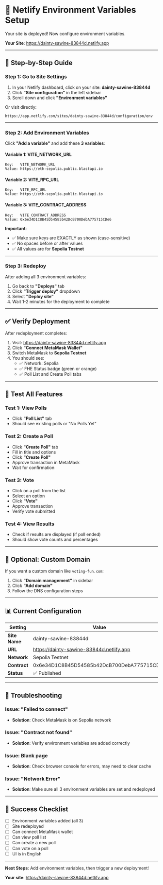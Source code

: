 # 🔧 Netlify Environment Variables Setup

Your site is deployed! Now configure environment variables.

**Your Site**: https://dainty-sawine-83844d.netlify.app

---

## 📝 Step-by-Step Guide

### Step 1: Go to Site Settings

1. In your Netlify dashboard, click on your site: **dainty-sawine-83844d**
2. Click **"Site configuration"** in the left sidebar
3. Scroll down and click **"Environment variables"**

Or visit directly:
```
https://app.netlify.com/sites/dainty-sawine-83844d/configuration/env
```

---

### Step 2: Add Environment Variables

Click **"Add a variable"** and add these **3 variables**:

#### Variable 1: VITE_NETWORK_URL
```
Key:   VITE_NETWORK_URL
Value: https://eth-sepolia.public.blastapi.io
```

#### Variable 2: VITE_RPC_URL
```
Key:   VITE_RPC_URL
Value: https://eth-sepolia.public.blastapi.io
```

#### Variable 3: VITE_CONTRACT_ADDRESS
```
Key:   VITE_CONTRACT_ADDRESS
Value: 0x6e34D1C8B45D54585b42DcB700DebA775715CDe6
```

**Important**: 
- ✅ Make sure keys are EXACTLY as shown (case-sensitive)
- ✅ No spaces before or after values
- ✅ All values are for **Sepolia Testnet**

---

### Step 3: Redeploy

After adding all 3 environment variables:

1. Go back to **"Deploys"** tab
2. Click **"Trigger deploy"** dropdown
3. Select **"Deploy site"**
4. Wait 1-2 minutes for the deployment to complete

---

## ✅ Verify Deployment

After redeployment completes:

1. Visit: https://dainty-sawine-83844d.netlify.app
2. Click **"Connect MetaMask Wallet"**
3. Switch MetaMask to **Sepolia Testnet**
4. You should see:
   - ✅ Network: Sepolia
   - ✅ FHE Status badge (green or orange)
   - ✅ Poll List and Create Poll tabs

---

## 🧪 Test All Features

### Test 1: View Polls
- Click **"Poll List"** tab
- Should see existing polls or "No Polls Yet"

### Test 2: Create a Poll
- Click **"Create Poll"** tab
- Fill in title and options
- Click **"Create Poll"**
- Approve transaction in MetaMask
- Wait for confirmation

### Test 3: Vote
- Click on a poll from the list
- Select an option
- Click **"Vote"**
- Approve transaction
- Verify vote submitted

### Test 4: View Results
- Check if results are displayed (if poll ended)
- Should show vote counts and percentages

---

## 🎨 Optional: Custom Domain

If you want a custom domain like `voting-fun.com`:

1. Click **"Domain management"** in sidebar
2. Click **"Add domain"**
3. Follow the DNS configuration steps

---

## 📊 Current Configuration

| Setting | Value |
|---------|-------|
| **Site Name** | dainty-sawine-83844d |
| **URL** | https://dainty-sawine-83844d.netlify.app |
| **Network** | Sepolia Testnet |
| **Contract** | 0x6e34D1C8B45D54585b42DcB700DebA775715CDe6 |
| **Status** | ✅ Published |

---

## 🐛 Troubleshooting

### Issue: "Failed to connect"
- **Solution**: Check MetaMask is on Sepolia network

### Issue: "Contract not found"
- **Solution**: Verify environment variables are added correctly

### Issue: Blank page
- **Solution**: Check browser console for errors, may need to clear cache

### Issue: "Network Error"
- **Solution**: Make sure all 3 environment variables are set and redeployed

---

## 🎉 Success Checklist

- [ ] Environment variables added (all 3)
- [ ] Site redeployed
- [ ] Can connect MetaMask wallet
- [ ] Can view poll list
- [ ] Can create a new poll
- [ ] Can vote on a poll
- [ ] UI is in English

---

**Next Steps**: Add environment variables, then trigger a new deployment!

**Your site**: https://dainty-sawine-83844d.netlify.app


